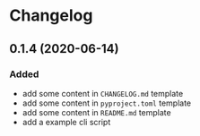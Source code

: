 # Changelog

## 0.1.4 (2020-06-14)

### Added

* add some content in `CHANGELOG.md` template
* add some content in `pyproject.toml` template
* add some content in `README.md` template
* add a example cli script